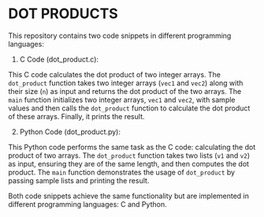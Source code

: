 # DOT PRODUCTS
This repository contains two code snippets in different programming languages:

1. C Code (dot_product.c):


This C code calculates the dot product of two integer arrays. The `dot_product` function takes two integer arrays (`vec1` and `vec2`) along with their size (`n`) as input and returns the dot product of the two arrays. The `main` function initializes two integer arrays, `vec1` and `vec2`, with sample values and then calls the `dot_product` function to calculate the dot product of these arrays. Finally, it prints the result.

2. Python Code (dot_product.py):


This Python code performs the same task as the C code: calculating the dot product of two arrays. The `dot_product` function takes two lists (`v1` and `v2`) as input, ensuring they are of the same length, and then computes the dot product. The `main` function demonstrates the usage of `dot_product` by passing sample lists and printing the result.

Both code snippets achieve the same functionality but are implemented in different programming languages: C and Python.